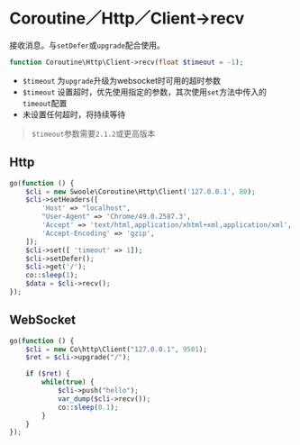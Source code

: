 # Coroutine／Http／Client->recv

接收消息。与`setDefer`或`upgrade`配合使用。
```php
function Coroutine\Http\Client->recv(float $timeout = -1);
```
* `$timeout` 为`upgrade`升级为websocket时可用的超时参数
* `$timeout` 设置超时，优先使用指定的参数，其次使用`set`方法中传入的`timeout`配置
* 未设置任何超时，将持续等待

> `$timeout`参数需要`2.1.2`或更高版本

Http
-----
```php
go(function () {
    $cli = new Swoole\Coroutine\Http\Client('127.0.0.1', 80);
    $cli->setHeaders([
        'Host' => "localhost",
        "User-Agent" => 'Chrome/49.0.2587.3',
        'Accept' => 'text/html,application/xhtml+xml,application/xml',
        'Accept-Encoding' => 'gzip',
    ]);
    $cli->set([ 'timeout' => 1]);
	$cli->setDefer();
    $cli->get('/');
	co::sleep(1);
	$data = $cli->recv();
});
```

WebSocket
----
```php
go(function () {
    $cli = new Co\http\Client("127.0.0.1", 9501);
    $ret = $cli->upgrade("/");

    if ($ret) {
        while(true) {
            $cli->push("hello");
            var_dump($cli->recv());
            co::sleep(0.1);
        }
    }
});
```